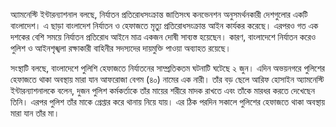 অ্যামনেস্টি ইন্টারন্যাশনাল বলছে, নির্যাতন প্রতিরোধসংক্রান্ত জাতিসংঘ কনভেনশন অনুসমর্থনকারী দেশগুলোর একটি বাংলাদেশ। এ ছাড়া বাংলাদেশ নির্যাতন ও হেফাজতে মৃত্যু প্রতিরোধসংক্রান্ত আইন কার্যকর করেছে। এরপরও গত এক দশকের বেশি সময়ে নির্যাতন প্রতিরোধ আইনে মাত্র একজন দোষী সাব্যস্ত হয়েছেন। কারণ, বাংলাদেশে নির্যাতন করেও পুলিশ ও আইনশৃঙ্খলা রক্ষাকারী বাহিনীর সদস্যদের দায়মুক্তি পাওয়া অব্যাহত রয়েছে।

সংস্থাটি বলছে, বাংলাদেশে পুলিশি হেফাজতে নির্যাতনের সাম্প্রতিকতম ঘটনাটি ঘটেছে ২ জুন। এদিন অভয়নগরে পুলিশের হেফাজতে থাকা অবস্থায় মারা যান আফরোজা বেগম (৪০) নামের এক নারী। তাঁর বড় ছেলে আরিফ হোসাইন অ্যামনেস্টি ইন্টারন্যাশনালকে বলেন, দুজন পুলিশ কর্মকর্তাকে তাঁর মায়ের শরীরে মাদক রাখতে এবং তাঁকে মারধর করতে দেখেছেন তিনি। এরপর পুলিশ তাঁর মাকে গ্রেপ্তার করে থানায় নিয়ে যায়। এর ঠিক পরদিন সকালে পুলিশের হেফাজতে থাকা অবস্থায় মারা যান তাঁর মা।

